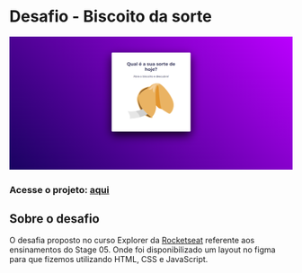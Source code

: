 # Desafio - Biscoito da sorte

<img src="./images/screenshot.png"/>

### Acesse o projeto: [aqui](https://jonasncsantos.github.io/Desafio-08-Grid-com-Animacoes/)

## Sobre o desafio
O desafia proposto no curso Explorer da [Rocketseat](https://www.rocketseat.com.br/) referente aos ensinamentos do Stage 05. Onde foi disponibilizado um layout no figma para que fizemos utilizando HTML, CSS e JavaScript.